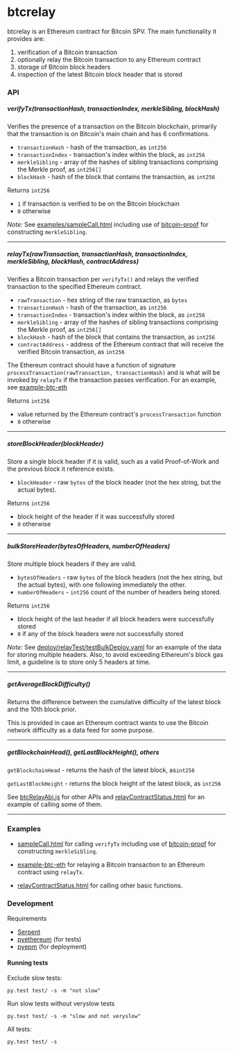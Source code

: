 # btcrelay

btcrelay is an Ethereum contract for Bitcoin SPV.  The main functionality it provides are:

1. verification of a Bitcoin transaction
1. optionally relay the Bitcoin transaction to any Ethereum contract
1. storage of Bitcoin block headers
1. inspection of the latest Bitcoin block header that is stored

### API


##### verifyTx(transactionHash, transactionIndex, merkleSibling, blockHash)

Verifies the presence of a transaction on the Bitcoin blockchain, primarily that the transaction is on Bitcoin's main chain and has 6 confirmations.

* `transactionHash` - hash of the transaction, as `int256`
* `transactionIndex` - transaction's index within the block, as `int256`
* `merkleSibling` - array of the hashes of sibling transactions comprising the Merkle proof, as `int256[]`
* `blockHash` - hash of the block that contains the transaction, as `int256`

Returns `int256`
* `1` if transaction is verified to be on the Bitcoin blockchain
* `0` otherwise

*Note:* See [examples/sampleCall.html](examples/sampleCall.html) including use of [bitcoin-proof](https://www.npmjs.com/package/bitcoin-proof) for constructing `merkleSibling`.

---

##### relayTx(rawTransaction, transactionHash, transactionIndex, merkleSibling, blockHash, contractAddress)

Verifies a Bitcoin transaction per `verifyTx()` and relays the verified transaction to the specified Ethereum contract.

* `rawTransaction` - hex string of the raw transaction, as `bytes`
* `transactionHash` - hash of the transaction, as `int256`
* `transactionIndex` - transaction's index within the block, as `int256`
* `merkleSibling` - array of the hashes of sibling transactions comprising the Merkle proof, as `int256[]`
* `blockHash` - hash of the block that contains the transaction, as `int256`
* `contractAddress` - address of the Ethereum contract that will receive the verified Bitcoin transaction, as `int256`

The Ethereum contract should have a function of signature `processTransaction(rawTransaction, transactionHash)` and is what will be invoked by `relayTx` if the transaction passes verification.  For an example, see [example-btc-eth](example-btc-eth)

Returns `int256`
* value returned by the Ethereum contract's `processTransaction` function
* `0` otherwise

----

##### storeBlockHeader(blockHeader)

Store a single block header if it is valid, such as a valid Proof-of-Work and the previous block it reference exists.

* `blockHeader` - raw `bytes` of the block header (not the hex string, but the actual bytes).

Returns `int256`
* block height of the header if it was successfully stored
* `0` otherwise


----

##### bulkStoreHeader(bytesOfHeaders, numberOfHeaders)

Store multiple block headers if they are valid.

* `bytesOfHeaders` - raw `bytes` of the block headers (not the hex string, but the actual bytes), with one following immediately the other.
* `numberOfHeaders` - `int256` count of the number of headers being stored.

Returns `int256`
* block height of the last header if all block headers were successfully stored
* `0` if any of the block headers were not successfully stored

*Note:* See [deploy/relayTest/testBulkDeploy.yaml](deploy/relayTest/testBulkDeploy.yaml) for an example of the data for storing multiple headers.  Also, to avoid exceeding Ethereum's block gas limit, a guideline is to store only 5 headers at time.

----

##### getAverageBlockDifficulty()

Returns the difference between the cumulative difficulty of the latest block and the 10th block prior.

This is provided in case an Ethereum contract wants to use the Bitcoin network difficulty as a data feed for some purpose.

----

##### getBlockchainHead(), getLastBlockHeight(), others

`getBlockchainHead` - returns the hash of the latest block, as`int256`

`getLastBlockHeight` - returns the block height of the latest block, as `int256`

See [btcRelayAbi.js](examples/js/btcRelayAbi.js) for other APIs and [relayContractStatus.html](examples/relayContractStatus.html) for an example of calling some of them.

----

### Examples

* [sampleCall.html](examples/sampleCall.html) for calling `verifyTx` including use of [bitcoin-proof](https://www.npmjs.com/package/bitcoin-proof) for constructing `merkleSibling`.

* [example-btc-eth](example-btc-eth) for relaying a Bitcoin transaction to an Ethereum contract using `relayTx`.

* [relayContractStatus.html](examples/relayContractStatus.html) for calling other basic functions.


### Development

Requirements
* [Serpent](https://github.com/ethereum/serpent)
* [pyethereum](https://github.com/ethereum/pyethereum) (for tests)
* [pyepm](https://github.com/etherex/pyepm) (for deployment)

#### Running tests

Exclude slow tests:
```
py.test test/ -s -m "not slow"
```

Run slow tests without veryslow tests
```
py.test test/ -s -m "slow and not veryslow"
```

All tests:
```
py.test test/ -s
```

